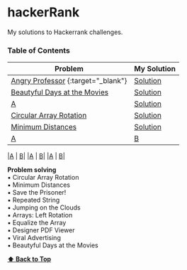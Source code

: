 # hackerRank  </br>

My solutions to Hackerrank challenges.</br>

### Table of Contents

| Problem | My Solution |
|---- | ---------
| [Angry Professor](https://www.hackerrank.com/challenges/angry-professor/problem) {:target="_blank"}|[Solution](https://www.hackerrank.com/challenges/angry-professor/problem) |
|[Beautyful Days at the Movies](https://www.hackerrank.com/challenges/beautiful-days-at-the-movies/problem) | [Solution](https://github.com/saschaki/hackerRank/blob/master/problem-solving/implementation/beautyful-days-at-the-movies.js)|
 |[A](a) | [Solution](b)|
| [Circular Array Rotation](https://www.hackerrank.com/challenges/circular-array-rotation/problem) |[Solution](https://github.com/saschaki/hackerRank/blob/master/problem-solving/implementation/circular-array-rotation.js) |
 [Minimum Distances](https://www.hackerrank.com/challenges/minimum-distances/problem) |[Solution](https://github.com/saschaki/hackerRank/blob/master/problem-solving/implementation/minimum-distances.js) |
 |[A](a) | [B](b)|

 |[A](a) | [B](b)|
 |[A](a) | [B](b)|
 |[A](a) | [B](b)|



**Problem solving**</br>
▪ Circular Array Rotation</br>
▪ Minimum Distances</br>
▪ Save the Prisoner!</br>
▪ Repeated String</br>
▪ Jumping on the Clouds</br>
▪ Arrays: Left Rotation</br>
▪ Equalize the Array</br>
▪ Designer PDF Viewer</br>
▪ Viral Advertising</br>
▪ Beautyful Days at the Movies</br>

**[⬆ Back to Top](#table-of-contents)**





 
